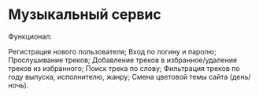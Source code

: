 # Музыкальный сервис

Функционал:

Регистрация нового пользователя;
Вход по логину и паролю;
Прослушивание треков;
Добавление треков в избранное/удаление треков из избранного;
Поиск трека по слову;
Фильтрация треков по году выпуска, исполнителю, жанру;
Смена цветовой темы сайта (день/ночь).
